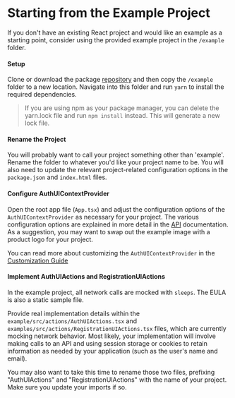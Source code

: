 # Starting from the Example Project

If you don't have an existing React project and would like an example as a starting point, consider using the provided example project in the `/example` folder.


#### Setup

Clone or download the package [repository](https://github.com/brightlayer-ui/react-workflows) and then copy the `/example` folder to a new location. Navigate into this folder and run `yarn` to install the required dependencies.

> If you are using npm as your package manager, you can delete the yarn.lock file and run `npm install` instead. This will generate a new lock file.


#### Rename the Project

You will probably want to call your project something other than 'example'. Rename the folder to whatever you'd like your project name to be. You will also need to update the relevant project-related configuration options in the `package.json` and `index.html` files.


#### Configure AuthUIContextProvider

Open the root app file (`App.tsx`) and adjust the configuration options of the `AuthUIContextProvider` as necessary for your project. The various configuration options are explained in more detail in the [API](https://github.com/brightlayer-ui/react-workflows/tree/master/login-workflow/docs/API.md) documentation. As a suggestion, you may want to swap out the example image with a product logo for your project.

You can read more about customizing the `AuthUIContextProvider` in the [Customization Guide](https://github.com/brightlayer-ui/react-workflows/tree/master/login-workflow/docs/customization.md) 


#### Implement AuthUIActions and RegistrationUIActions

In the example project, all network calls are mocked with `sleeps`. The EULA is also a static sample file.

Provide real implementation details within the `example/src/actions/AuthUIActions.tsx` and `examples/src/actions/RegistrationUIActions.tsx` files, which are currently mocking network behavior. Most likely, your implementation will involve making calls to an API and using session storage or cookies to retain information as needed by your application (such as the user's name and email).

You may also want to take this time to rename those two files, prefixing "AuthUIActions" and "RegistrationUIActions" with the name of your project. Make sure you update your imports if so.
